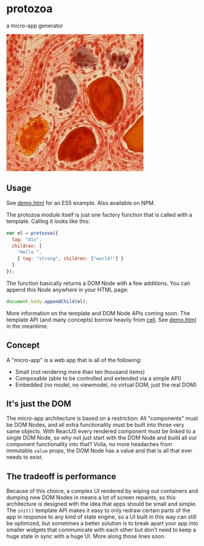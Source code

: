 # protozoa
a micro-app generator

![protozoa logo](logo.jpg)

## Usage
See [demo.html](demo.html) for an ES5 example. Also available on NPM.

The protozoa module itself is just one factory function that is called with a template. Calling it looks like this:

```js
var el = protozoa({
  tag: "div",
  children: [
    "Hello ",
    { tag: "strong", children: ["world!"] }
  ]
});
```

The function basically returns a DOM Node with a few additions. You can append this Node anywhere in your HTML page:

```js
document.body.appendChild(el);
```

More information on the template and DOM Node APIs coming soon. The template API (and many concepts) borrow heavily from [cell](https://www.celljs.org/). See [demo.html](demo.html) in the meantime.

## Concept
A "micro-app" is a web app that is all of the following:
- Small (not rendering more than ten thousand items)
- Composable (able to be controlled and extended via a simple API)
- Embedded (no model, no viewmodel, no virtual DOM, just the real DOM)

## It's just the DOM
The micro-app architecture is based on a restriction: All "components" must be DOM Nodes, and all extra functionality must be built into those very same objects. With ReactJS every rendered component must be linked to a single DOM Node, so why not just start with the DOM Node and build all our component functionality into that? Voila, no more headaches from immutable `value` props, the DOM Node has a value and that is all that ever needs to exist.

## The tradeoff is performance
Because of this choice, a complex UI rendered by wiping out containers and dumping new DOM Nodes in means a lot of screen repaints, so this architecture is designed with the idea that apps should be small and simple. The `init()` template API makes it easy to only redraw certain parts of the app in response to any kind of state engine, so a UI built in this way can still be optimized, but sometimes a better solution is to break apart your app into smaller widgets that communicate with each other but don't need to keep a huge state in sync with a huge UI. More along those lines soon.
